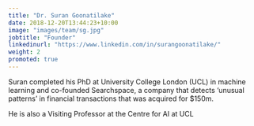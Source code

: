 ```yaml
---
title: "Dr. Suran Goonatilake"
date: 2018-12-20T13:44:23+10:00
image: "images/team/sg.jpg"
jobtitle: "Founder"
linkedinurl: "https://www.linkedin.com/in/surangoonatilake/"
weight: 2
promoted: true
---
```


Suran completed his PhD at University College London (UCL) in machine learning and co-founded Searchspace, a company that detects ‘unusual patterns’ in financial transactions that was acquired for $150m.  

He is also a Visiting Professor at the Centre for AI at UCL
